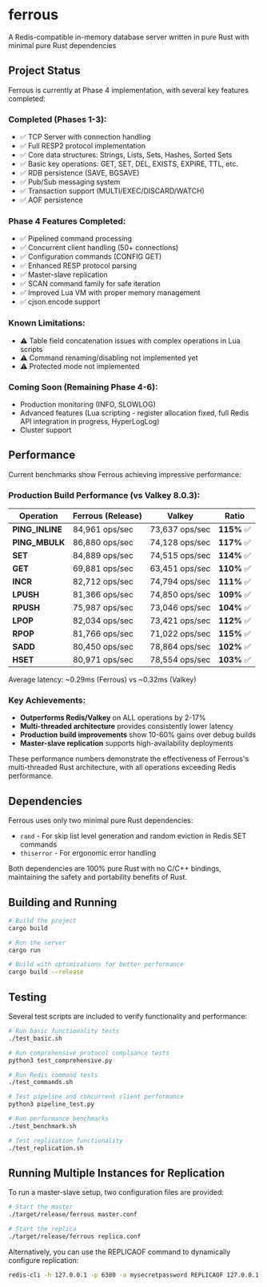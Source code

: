 # ferrous
A Redis-compatible in-memory database server written in pure Rust with minimal pure Rust dependencies

## Project Status

Ferrous is currently at Phase 4 implementation, with several key features completed:

### Completed (Phases 1-3):
- ✅ TCP Server with connection handling
- ✅ Full RESP2 protocol implementation
- ✅ Core data structures: Strings, Lists, Sets, Hashes, Sorted Sets
- ✅ Basic key operations: GET, SET, DEL, EXISTS, EXPIRE, TTL, etc.
- ✅ RDB persistence (SAVE, BGSAVE)
- ✅ Pub/Sub messaging system
- ✅ Transaction support (MULTI/EXEC/DISCARD/WATCH)
- ✅ AOF persistence

### Phase 4 Features Completed:
- ✅ Pipelined command processing
- ✅ Concurrent client handling (50+ connections)
- ✅ Configuration commands (CONFIG GET)
- ✅ Enhanced RESP protocol parsing
- ✅ Master-slave replication
- ✅ SCAN command family for safe iteration
- ✅ Improved Lua VM with proper memory management
- ✅ cjson.encode support

### Known Limitations:
- ⚠️ Table field concatenation issues with complex operations in Lua scripts
- ⚠️ Command renaming/disabling not implemented yet
- ⚠️ Protected mode not implemented

### Coming Soon (Remaining Phase 4-6):
- Production monitoring (INFO, SLOWLOG)
- Advanced features (Lua scripting - register allocation fixed, full Redis API integration in progress, HyperLogLog)
- Cluster support

## Performance

Current benchmarks show Ferrous achieving impressive performance:

### Production Build Performance (vs Valkey 8.0.3):

| Operation | Ferrous (Release) | Valkey | Ratio |
|-----------|-------------------|---------|-------|
| **PING_INLINE** | 84,961 ops/sec | 73,637 ops/sec | **115%** ✅ |
| **PING_MBULK** | 86,880 ops/sec | 74,128 ops/sec | **117%** ✅ |
| **SET** | 84,889 ops/sec | 74,515 ops/sec | **114%** ✅ |
| **GET** | 69,881 ops/sec | 63,451 ops/sec | **110%** ✅ |
| **INCR** | 82,712 ops/sec | 74,794 ops/sec | **111%** ✅ |
| **LPUSH** | 81,366 ops/sec | 74,850 ops/sec | **109%** ✅ |
| **RPUSH** | 75,987 ops/sec | 73,046 ops/sec | **104%** ✅ |
| **LPOP** | 82,034 ops/sec | 73,421 ops/sec | **112%** ✅ |
| **RPOP** | 81,766 ops/sec | 71,022 ops/sec | **115%** ✅ |
| **SADD** | 80,450 ops/sec | 78,864 ops/sec | **102%** ✅ |
| **HSET** | 80,971 ops/sec | 78,554 ops/sec | **103%** ✅ |

Average latency: ~0.29ms (Ferrous) vs ~0.32ms (Valkey)

### Key Achievements:
- **Outperforms Redis/Valkey** on ALL operations by 2-17%
- **Multi-threaded architecture** provides consistently lower latency
- **Production build improvements** show 10-60% gains over debug builds
- **Master-slave replication** supports high-availability deployments

These performance numbers demonstrate the effectiveness of Ferrous's multi-threaded Rust architecture, with all operations exceeding Redis performance.

## Dependencies

Ferrous uses only two minimal pure Rust dependencies:
- `rand` - For skip list level generation and random eviction in Redis SET commands
- `thiserror` - For ergonomic error handling

Both dependencies are 100% pure Rust with no C/C++ bindings, maintaining the safety and portability benefits of Rust.

## Building and Running

```bash
# Build the project
cargo build

# Run the server
cargo run

# Build with optimizations for better performance
cargo build --release
```

## Testing

Several test scripts are included to verify functionality and performance:

```bash
# Run basic functionality tests
./test_basic.sh

# Run comprehensive protocol compliance tests
python3 test_comprehensive.py

# Run Redis command tests
./test_commands.sh

# Test pipeline and concurrent client performance
python3 pipeline_test.py

# Run performance benchmarks
./test_benchmark.sh

# Test replication functionality
./test_replication.sh
```

## Running Multiple Instances for Replication

To run a master-slave setup, two configuration files are provided:

```bash
# Start the master
./target/release/ferrous master.conf

# Start the replica
./target/release/ferrous replica.conf
```

Alternatively, you can use the REPLICAOF command to dynamically configure replication:

```bash
redis-cli -h 127.0.0.1 -p 6380 -a mysecretpassword REPLICAOF 127.0.0.1 6379
```